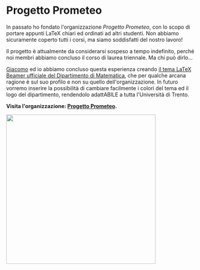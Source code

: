 # Progetto Prometeo

In passato ho fondato l'organizzazione *Progetto Prometeo*, con lo scopo di portare appunti LaTeX chiari ed ordinati ad altri studenti. 
Non abbiamo sicuramente coperto tutti i corsi, ma siamo soddisfatti del nostro lavoro!

Il progetto è attualmente da considerarsi sospeso a tempo indefinito, perché noi membri abbiamo concluso il corso di laurea triennale. Ma chi può dirlo...

[Giacomo](https://github.com/giacomoborin) ed io abbiamo concluso questa esperienza creando [il tema LaTeX Beamer ufficiale del Dipartimento di Matematica](https://github.com/giacomoborin/Beamer-Theme), che per qualche arcana ragione è sul suo profilo e non su quello dell'organizzazione. In futuro vorremo inserire la possibilità di cambiare facilmente i colori del tema ed il logo del dipartimento, rendendolo adattABILE a tutta l'Università di Trento. 

**Visita l'organizzazione: [Progetto Prometeo](https://github.com/Progetto-Prometeo).**

<img src="https://user-images.githubusercontent.com/64229723/116280774-54ccd400-a789-11eb-833c-70dadb3dea18.PNG" width="400" class="center">
